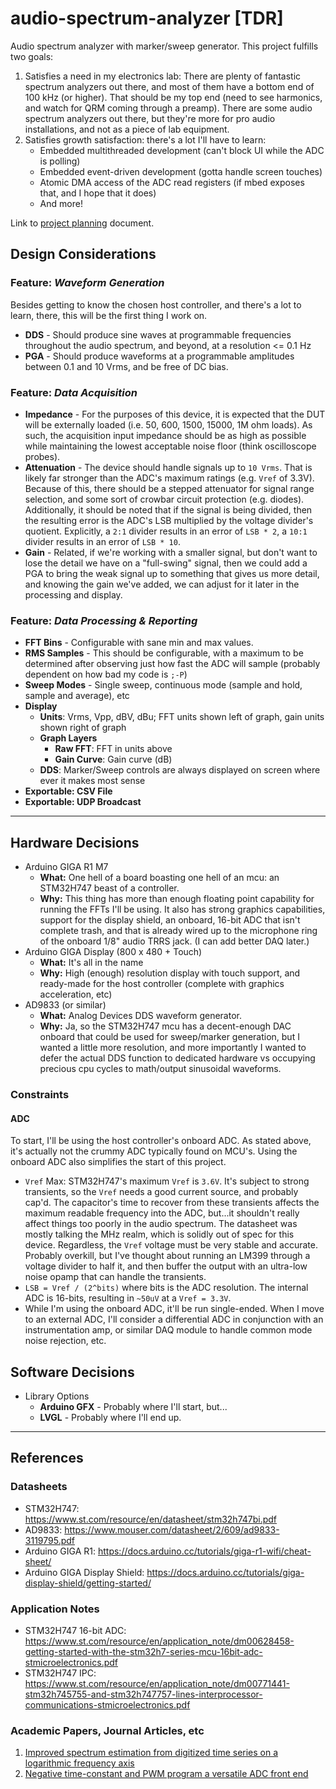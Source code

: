 # audio-spectrum-analyzer [TDR]

Audio spectrum analyzer with marker/sweep generator. This project fulfills two goals:

1. Satisfies a need in my electronics lab: There are plenty of fantastic spectrum analyzers out there, and most of 
   them have a bottom end of 100 kHz (or higher). That should be my top end (need to see harmonics, and watch for 
   QRM coming through a preamp). There are some audio spectrum analyzers out there, but they're more for pro audio 
   installations, and not as a piece of lab equipment.
2. Satisfies growth satisfaction: there's a lot I'll have to learn:
   - Embedded multithreaded development (can't block UI while the ADC is polling)
   - Embedded event-driven development (gotta handle screen touches)
   - Atomic DMA access of the ADC read registers (if mbed exposes that, and I hope that it does)
   - And more!

Link to [project planning](PLANNING.md) document.

## Design Considerations

### Feature: _Waveform Generation_

Besides getting to know the chosen host controller, and there's a lot to learn, there, this will be the first thing I
work on.

- **DDS** - Should produce sine waves at programmable frequencies throughout the audio spectrum, and beyond, at a
  resolution <= 0.1 Hz
- **PGA** - Should produce waveforms at a programmable amplitudes between 0.1 and 10 Vrms, and be free of DC bias.

### Feature: _Data Acquisition_

- **Impedance** - For the purposes of this device, it is expected that the DUT will be externally loaded (i.e. 50,
  600, 1500, 15000, 1M ohm loads). As such, the acquisition input impedance should be as high as possible while
  maintaining the lowest acceptable noise floor (think oscilloscope probes).
- **Attenuation** - The device should handle signals up to `10 Vrms`. That is likely far stronger than the ADC's
  maximum ratings (e.g. `Vref` of 3.3V). Because of this, there should be a stepped attenuator for signal range
  selection, and some sort of crowbar circuit protection (e.g. diodes). Additionally, it should be noted that if the
  signal is being divided, then the resulting error is the ADC's LSB multiplied by the voltage divider's quotient.
  Explicitly, a `2:1` divider results in an error of `LSB * 2`, a `10:1` divider results in an error of `LSB * 10`.
- **Gain** - Related, if we're working with a smaller signal, but don't want to lose the detail we have on a
  "full-swing" signal, then we could add a PGA to bring the weak signal up to something that gives us more detail,
  and knowing the gain we've added, we can adjust for it later in the processing and display.

### Feature: _Data Processing & Reporting_

- **FFT Bins** - Configurable with sane min and max values.
- **RMS Samples** - This should be configurable, with a maximum to be determined after observing just how fast the
  ADC will sample (probably dependent on how bad my code is `;-P`)
- **Sweep Modes** - Single sweep, continuous mode (sample and hold, sample and average), etc
- **Display**
    - **Units**: Vrms, Vpp, dBV, dBu; FFT units shown left of graph, gain units shown right of graph
    - **Graph Layers**
        - **Raw FFT**: FFT in units above
        - **Gain Curve**: Gain curve (dB)
    - **DDS**: Marker/Sweep controls are always displayed on screen where ever it makes most sense
- **Exportable: CSV File**
- **Exportable: UDP Broadcast**

---

## Hardware Decisions

- Arduino GIGA R1 M7
    - **What:** One hell of a board boasting one hell of an mcu: an STM32H747 beast of a controller.
    - **Why:** This thing has more than enough floating point capability for running the FFTs I'll be using. It also
      has strong graphics capabilities, support for the display shield, an onboard, 16-bit ADC that isn't complete
      trash, and that is already wired up to the  microphone ring of the onboard 1/8" audio TRRS jack. (I can add
      better DAQ later.)
- Arduino GIGA Display (800 x 480 + Touch)
    - **What:** It's all in the name
    - **Why:** High (enough) resolution display with touch support, and ready-made for the host controller (complete
      with graphics acceleration, etc)
- AD9833 (or similar)
    - **What:** Analog Devices DDS waveform generator.
    - **Why:** Ja, so the STM32H747 mcu has a decent-enough DAC onboard that could be used for sweep/marker
      generation, but I wanted a little more resolution, and more importantly I wanted to defer the actual DDS
      function to dedicated hardware vs occupying precious cpu cycles to math/output sinusoidal waveforms.

### Constraints

#### ADC

To start, I'll be using the host controller's onboard ADC. As stated above, it's actually not the crummy ADC
typically found on MCU's. Using the onboard ADC also simplifies the start of this project.

- `Vref` Max: STM32H747's maximum `Vref` is `3.6V`. It's subject to strong transients, so the `Vref` needs a good
    current source, and probably cap'd. The capacitor's time to recover from these transients affects the maximum
    readable frequency into the ADC, but...it shouldn't really affect things too poorly in the audio spectrum. The
    datasheet was mostly talking the MHz realm, which is solidly out of spec for this device. Regardless, the `Vref`
    voltage must be very stable and accurate. Probably overkill, but I've thought about running an LM399 through a
    voltage divider to half it, and then buffer the output with an ultra-low noise opamp that can handle the transients.
- `LSB = Vref / (2^bits)` where bits is the ADC resolution. The internal ADC is 16-bits, resulting in `~50uV` at a
    `Vref = 3.3V`.
- While I'm using the onboard ADC, it'll be run single-ended. When I move to an external ADC, I'll consider a
    differential ADC in conjunction with an instrumentation amp, or similar DAQ module to handle common mode noise
    rejection, etc.

## Software Decisions

- Library Options
    - **Arduino GFX** - Probably where I'll start, but...
    - **LVGL** - Probably where I'll end up.

---

## References

### Datasheets

- STM32H747: https://www.st.com/resource/en/datasheet/stm32h747bi.pdf
- AD9833: https://www.mouser.com/datasheet/2/609/ad9833-3119795.pdf
- Arduino GIGA R1: https://docs.arduino.cc/tutorials/giga-r1-wifi/cheat-sheet/
- Arduino GIGA Display Shield: https://docs.arduino.cc/tutorials/giga-display-shield/getting-started/

### Application Notes

- STM32H747 16-bit ADC: https://www.st.com/resource/en/application_note/dm00628458-getting-started-with-the-stm32h7-series-mcu-16bit-adc-stmicroelectronics.pdf
- STM32H747 IPC: https://www.st.com/resource/en/application_note/dm00771441-stm32h745755-and-stm32h747757-lines-interprocessor-communications-stmicroelectronics.pdf

### Academic Papers, Journal Articles, etc

1. [Improved spectrum estimation from digitized time series on a logarithmic frequency axis](https://hdl.handle.net/11858/00-001M-0000-0013-4BFD-C)
2. [Negative time-constant and PWM program a versatile ADC front end](https://www.edn.com/negative-time-constant-and-pwm-program-a-versatile-adc-front-end/)

